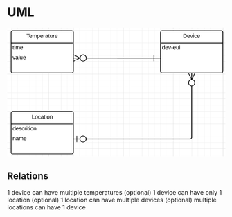 # UML

![alt text](docs/images/UML-iot-tv.png)

## Relations

1 device can have multiple temperatures (optional)
1 device can have only 1 location (optional)
1 location can have multiple devices (optional)
multiple locations can have 1 device